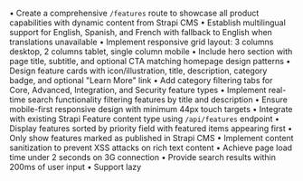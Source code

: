 • Create a comprehensive `/features` route to showcase all product capabilities with dynamic content from Strapi CMS
• Establish multilingual support for English, Spanish, and French with fallback to English when translations unavailable
• Implement responsive grid layout: 3 columns desktop, 2 columns tablet, single column mobile
• Include hero section with page title, subtitle, and optional CTA matching homepage design patterns
• Design feature cards with icon/illustration, title, description, category badge, and optional "Learn More" link
• Add category filtering tabs for Core, Advanced, Integration, and Security feature types
• Implement real-time search functionality filtering features by title and description
• Ensure mobile-first responsive design with minimum 44px touch targets
• Integrate with existing Strapi Feature content type using `/api/features` endpoint
• Display features sorted by priority field with featured items appearing first
• Only show features marked as published in Strapi CMS
• Implement content sanitization to prevent XSS attacks on rich text content
• Achieve page load time under 2 seconds on 3G connection
• Provide search results within 200ms of user input
• Support lazy